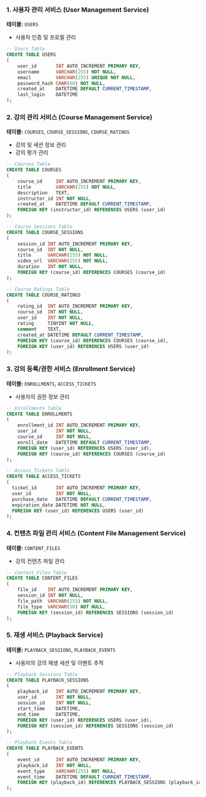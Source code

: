 ### 1. 사용자 관리 서비스 (User Management Service)
**테이블:** `USERS`
- 사용자 인증 및 프로필 관리

```sql
-- Users Table
CREATE TABLE USERS
(
    user_id       INT AUTO_INCREMENT PRIMARY KEY,
    username      VARCHAR(255) NOT NULL,
    email         VARCHAR(255) UNIQUE NOT NULL,
    password_hash CHAR(60) NOT NULL,
    created_at    DATETIME DEFAULT CURRENT_TIMESTAMP,
    last_login    DATETIME
);
```

### 2. 강의 관리 서비스 (Course Management Service)
**테이블:** `COURSES`, `COURSE_SESSIONS`, `COURSE_RATINGS`
- 강의 및 세션 정보 관리
- 강의 평가 관리

```sql
-- Courses Table
CREATE TABLE COURSES
(
    course_id     INT AUTO_INCREMENT PRIMARY KEY,
    title         VARCHAR(255) NOT NULL,
    description   TEXT,
    instructor_id INT NOT NULL,
    created_at    DATETIME DEFAULT CURRENT_TIMESTAMP,
    FOREIGN KEY (instructor_id) REFERENCES USERS (user_id)
);

-- Course Sessions Table
CREATE TABLE COURSE_SESSIONS
(
    session_id INT AUTO_INCREMENT PRIMARY KEY,
    course_id  INT NOT NULL,
    title      VARCHAR(255) NOT NULL,
    video_url  VARCHAR(255) NOT NULL,
    duration   INT NOT NULL,
    FOREIGN KEY (course_id) REFERENCES COURSES (course_id)
);

-- Course_Ratings Table
CREATE TABLE COURSE_RATINGS
(
    rating_id  INT AUTO_INCREMENT PRIMARY KEY,
    course_id  INT NOT NULL,
    user_id    INT NOT NULL,
    rating     TINYINT NOT NULL,
    comment    TEXT,
    created_at DATETIME DEFAULT CURRENT_TIMESTAMP,
    FOREIGN KEY (course_id) REFERENCES COURSES (course_id),
    FOREIGN KEY (user_id) REFERENCES USERS (user_id)
);
```

### 3. 강의 등록/권한 서비스 (Enrollment Service)
**테이블:** `ENROLLMENTS`, `ACCESS_TICKETS`
- 사용자의 권한 정보 관리

```sql
-- Enrollments Table
CREATE TABLE ENROLLMENTS
(
    enrollment_id INT AUTO_INCREMENT PRIMARY KEY,
    user_id       INT NOT NULL,
    course_id     INT NOT NULL,
    enroll_date   DATETIME DEFAULT CURRENT_TIMESTAMP,
    FOREIGN KEY (user_id) REFERENCES USERS (user_id),
    FOREIGN KEY (course_id) REFERENCES COURSES (course_id)
);

-- Access_Tickets Table
CREATE TABLE ACCESS_TICKETS
(
  ticket_id       INT AUTO_INCREMENT PRIMARY KEY,
  user_id         INT NOT NULL,
  purchase_date   DATETIME DEFAULT CURRENT_TIMESTAMP,
  expiration_date DATETIME NOT NULL,
  FOREIGN KEY (user_id) REFERENCES USERS (user_id)
);
```

### 4. 컨텐츠 파일 관리 서비스 (Content File Management Service)
**테이블:** `CONTENT_FILES`
- 강의 컨텐츠 파일 관리

```sql
-- Content_Files Table
CREATE TABLE CONTENT_FILES
(
    file_id    INT AUTO_INCREMENT PRIMARY KEY,
    session_id INT NOT NULL,
    file_path  VARCHAR(255) NOT NULL,
    file_type  VARCHAR(50) NOT NULL,
    FOREIGN KEY (session_id) REFERENCES SESSIONS (session_id)
);
```

### 5. 재생 서비스 (Playback Service)
**테이블:** `PLAYBACK_SESSIONS`, `PLAYBACK_EVENTS`
- 사용자의 강의 재생 세션 및 이벤트 추적

```sql
-- Playback Sessions Table
CREATE TABLE PLAYBACK_SESSIONS
(
    playback_id   INT AUTO_INCREMENT PRIMARY KEY,
    user_id       INT NOT NULL,
    session_id    INT NOT NULL,
    start_time    DATETIME,
    end_time      DATETIME,
    FOREIGN KEY (user_id) REFERENCES USERS (user_id),
    FOREIGN KEY (session_id) REFERENCES SESSIONS (session_id)
);

-- Playback Events Table
CREATE TABLE PLAYBACK_EVENTS
(
    event_id      INT AUTO_INCREMENT PRIMARY KEY,
    playback_id   INT NOT NULL,
    event_type    VARCHAR(255) NOT NULL,
    event_time    DATETIME DEFAULT CURRENT_TIMESTAMP,
    FOREIGN KEY (playback_id) REFERENCES PLAYBACK_SESSIONS (playback_id)
);
```